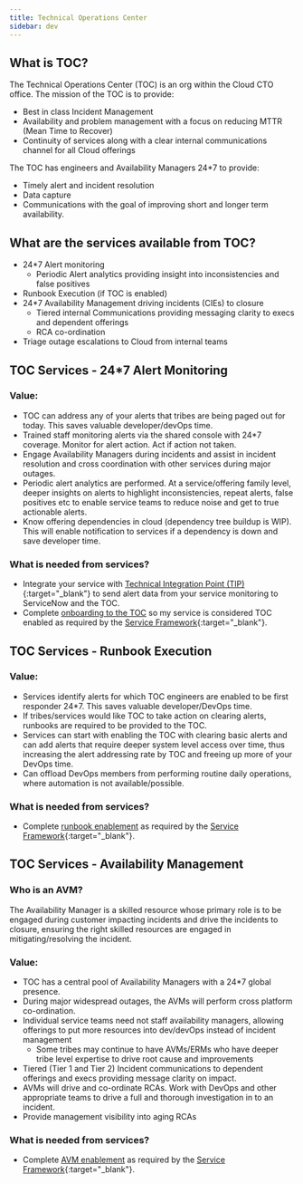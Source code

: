 ```yaml
---
title: Technical Operations Center
sidebar: dev
---
```


## What is TOC?

The Technical Operations Center (TOC) is an org within the Cloud CTO office. The mission of the TOC is to provide:
* Best in class Incident Management
* Availability and problem management with a focus on reducing MTTR (Mean Time to Recover)
* Continuity of services along with a clear internal communications channel for all Cloud offerings

The TOC has engineers and Availability Managers 24*7 to provide:
* Timely alert and incident resolution
* Data capture
* Communications with the goal of improving short and longer term availability.


## What are the services available from TOC?

* 24*7 Alert monitoring
    * Periodic Alert analytics providing insight into inconsistencies and false positives
* Runbook Execution (if TOC is enabled)
* 24*7 Availability Management driving incidents (CIEs) to closure
    * Tiered internal Communications providing messaging clarity to execs and dependent offerings
    * RCA co-ordination
* Triage outage escalations to Cloud from internal teams


## TOC Services - 24*7 Alert Monitoring

### Value:

* TOC can address any of your alerts that tribes are being paged out for today. This saves valuable developer/devOps time.
* Trained staff monitoring alerts via the shared console with 24*7 coverage. Monitor for alert action. Act if action not taken.
* Engage Availability Managers during incidents and assist in incident resolution and cross coordination with other services during major outages.
* Periodic alert analytics are performed. At a service/offering family level, deeper insights on alerts to highlight inconsistencies, repeat alerts, false positives etc to enable service teams to reduce noise and get to true actionable alerts.
* Know offering dependencies in cloud (dependency tree buildup is WIP). This will enable notification to services if a dependency is down and save developer time.

### What is needed from services?

* Integrate your service with [Technical Integration Point (TIP)](https://github.ibm.com/cloud-sre/world-of-tip/blob/master/README.md){:target="_blank"} to send alert data from your service monitoring to ServiceNow and the TOC.
* Complete [onboarding to the TOC](TOC-Onboarding#how-do-i-onboard-my-service-to-the-toc) so my service is considered TOC enabled as required by the [Service Framework](https://pages.github.ibm.com/ibmcloud/Service-Framework/){:target="_blank"}.


## TOC Services - Runbook Execution

### Value:

* Services identify alerts for which TOC engineers are enabled to be first responder 24*7. This saves valuable developer/DevOps time.
* If tribes/services would like TOC to take action on clearing alerts, runbooks are required to be provided to the TOC.
* Services can start with enabling the TOC with clearing basic alerts and can add alerts that require deeper system level access over time, thus increasing the alert addressing rate by TOC and freeing up more of your DevOps time.
* Can offload DevOps members from performing routine daily operations, where automation is not available/possible.

### What is needed from services?

* Complete [runbook enablement](TOC-Onboarding#what-is-required-for-runbook-enablement) as required by the [Service Framework](https://pages.github.ibm.com/ibmcloud/Service-Framework/){:target="_blank"}.


## TOC Services - Availability Management

### Who is an AVM?

The Availability Manager is a skilled resource whose primary role is to be engaged during customer impacting incidents and drive the incidents to closure, ensuring the right skilled resources are engaged in mitigating/resolving the incident.

### Value:

* TOC has a central pool of Availability Managers with a 24*7 global presence.
* During major widespread outages, the AVMs will perform cross platform co-ordination.
* Individual service teams need not staff availability managers, allowing offerings to put more resources into dev/devOps instead of incident management
    * Some tribes may continue to have AVMs/ERMs who have deeper tribe level expertise to drive root cause and improvements
* Tiered (Tier 1 and Tier 2) Incident communications to dependent offerings and execs providing message clarity on impact.
* AVMs will drive and co-ordinate RCAs. Work with DevOps and other appropriate teams to drive a full and thorough investigation in to an incident.
* Provide management visibility into aging RCAs

### What is needed from services?

* Complete [AVM enablement](TOC-Onboarding#what-is-required-for-avm-enablement) as required by the [Service Framework](https://pages.github.ibm.com/ibmcloud/Service-Framework/){:target="_blank"}.
